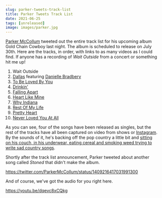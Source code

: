 ```yaml
---
slug: parker-tweets-track-list
title: Parker Tweets Track List
date: 2021-06-25
tags: [unreleased]
image: images/parker.jpg
---
```


[Parker McCollum][parker] tweeted out the entire track list for his upcoming album Gold Chain Cowboy last night. The album is scheduled to release on July 30th. Here are the tracks, in order, with links to as many videos as I could find. If anyone has a recording of _Wait Outside_ from a concert or something hit me up!

1. Wait Outside
2. [Dallas][dallas] featuring [Danielle Bradbery][danielle-bradbery]
3. [To Be Loved By You][to-be-loved-by-you]
4. [Drinkin'][drinkin]
5. [Falling Apart][falling-apart]
6. [Heart Like Mine][heart-like-mine]
7. [Why Indiana][why-indiana]
8. [Rest Of My Life][rest-of-my-life]
9. [Pretty Heart][pretty-heart]
10. [Never Loved You At All][never-loved-you-at-all]

As you can see, four of the songs have been released as singles, but the rest of the tracks have all been captured on video from shows or [Instagram][instagram]. By the sounds of it, he's backing off the pop country a little bit and [sitting on his couch, in his underwear, eating cereal and smoking weed trying to write sad country songs][writing].

Shortly after the track list announcement, Parker tweeted about another song called _Stoned_ that didn't make the album.

https://twitter.com/ParkerMcCollum/status/1409216417031991300

And of course, we've got the audio for you right here.

https://youtu.be/dqevc8xCQkg

[parker]: https://twitter.com/ParkerMcCollum
[dallas]: https://youtu.be/iBY5bA2GAL0
[danielle-bradbery]: https://daniellebradbery.com
[to-be-loved-by-you]: https://youtu.be/6FdpFu630hY
[drinkin]: https://youtu.be/0NOmR5dsg_k
[falling-apart]: https://youtu.be/xMoOjjmpMDE
[heart-like-mine]: https://youtu.be/ROJ37RTFxeA
[why-indiana]: https://youtu.be/zN3QgQWh5gM
[rest-of-my-life]: https://youtu.be/x_RavvtEl0g
[pretty-heart]: https://youtu.be/Ddfyc9GJLVY
[never-loved-you-at-all]: https://youtu.be/WHYS3ZOOLiI
[instagram]: https://instagram.com/parkermccollum
[writing]: https://youtu.be/zw5yUUWysWg?t=11
